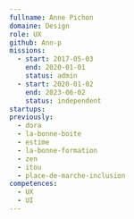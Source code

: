 ```yaml
---
fullname: Anne Pichon
domaine: Design
role: UX
github: Ann-p
missions:
  - start: 2017-05-03
    end: 2020-01-01
    status: admin
  - start: 2020-01-02
    end: 2023-06-02
    status: independent
startups:
previously:
  - dora
  - la-bonne-boite
  - estime
  - la-bonne-formation
  - zen
  - itou
  - place-de-marche-inclusion
competences:
  - UX
  - UI
---
```

